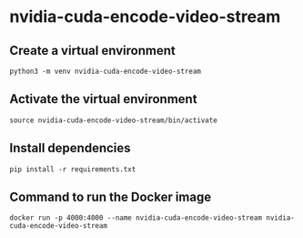 # nvidia-cuda-encode-video-stream

## Create a virtual environment

```python3 -m venv nvidia-cuda-encode-video-stream```

## Activate the virtual environment

```source nvidia-cuda-encode-video-stream/bin/activate```

## Install dependencies

```pip install -r requirements.txt```

## Command to run the Docker image

```docker run -p 4000:4000 --name nvidia-cuda-encode-video-stream nvidia-cuda-encode-video-stream```